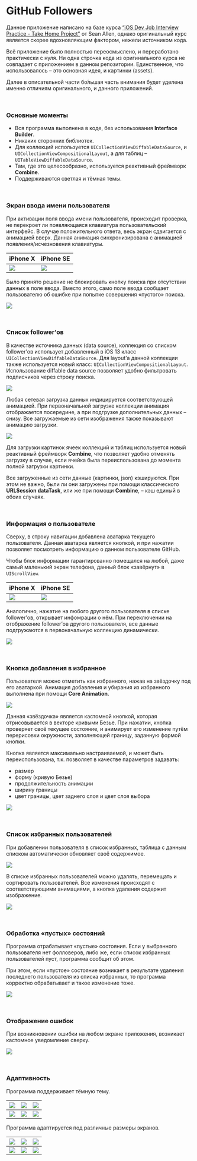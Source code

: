 # GitHub Followers

Данное приложение написано на базе курса [“iOS Dev Job Interview Practice - Take Home Project”](https://seanallen.teachable.com/p/take-home) от Sean Allen, однако оригинальный курс является скорее вдохновляющим фактором, нежели источником кода.

Всё приложение было полностью переосмыслено, и переработано практически с нуля. Ни одна строчка кода из оригинального курса не совпадает с приложением в данном репозитории. Единственное, что использовалось – это основная идея, и картинки (assets).

Далее в описательной части бо́льшая часть внимания будет уделена именно отличиям оригинального, и данного приложений.


&nbsp;
### Основные моменты

* Вся программа выполнена в коде, без использования **Interface Builder**.
* Никаких сторонних библиотек.
* Для коллекций используется `UICollectionViewDiffableDataSource`, и `UICollectionViewCompositionalLayout`, а для таблиц – `UITableViewDiffableDataSource`.
* Там, где это целесообразно, используется реактивный фреймворк **Combine**.
* Поддерживаются светлая и тёмная темы.


&nbsp;
### Экран ввода имени пользователя

При активации поля ввода имени пользователя, происходит проверка, не перекроет ли появляющаяся клавиатура пользовательский интерфейс. В случае положительного ответа, весь экран сдвигается с анимацией вверх. Данная анимация синхронизирована с анимацией появления/исчезновения клавиатуры.

| iPhone X                                    | iPhone SE                                    |
| ------------------------------------------- | -------------------------------------------- |
| ![](Images/iPhone_X/keyboard_appearing.gif) | ![](Images/iPhone_SE/keyboard_appearing.gif) |

Было принято решение не блокировать кнопку поиска при отсутствии данных в поле ввода. Вместо этого, само поле ввода сообщает пользователю об ошибке при попытке совершения «пустого» поиска.

![](Images/iPhone_X/input_error.gif)


&nbsp;
### Список follower’ов

В качестве источника данных (data source), коллекция со списком follower’ов использует добавленный в iOS 13 класс `UICollectionViewDiffableDataSource`. Для layout’а данной коллекции также используется новый класс: `UICollectionViewCompositionalLayout`.
Использование diffable data source позволяет удобно фильтровать подписчиков через строку поиска. 

![](Images/iPhone_X/followers_filtering.gif)

Любая сетевая загрузка данных индицируется соответствующей анимацией. При первоначальной загрузке коллекции анимация отображается посередине, а при подгрузке дополнительных данных – снизу. Все загружаемые из сети изображения также показывают анимацию загрузки.

![](Images/iPhone_X/network_loading.gif)

Для загрузки картинок ячеек коллекций и таблиц используется новый реактивный фреймворк **Combine**, что позволяет удобно отменять загрузку в случае, если ячейка была переиспользована до момента полной загрузки картинки.

Все загруженные из сети данные (картинки, json) кэшируются. При этом не важно, были ли они загружены при помощи классического **URLSession dataTask**, или же при помощи **Combine**, – кэш единый в обоих случаях.


&nbsp;
### Информация о пользователе

Сверху, в строку навигации добавлена аватарка текущего пользователя. Данная аватарка является кнопкой, и при нажатии позволяет посмотреть информацию о данном пользователе GitHub.

Чтобы блок информации гарантированно помещался на любой, даже самый маленький экран телефона, данный блок «завёрнут» в `UIScrollView`.

| iPhone X                                   | iPhone SE                                     |
| ------------------------------------------ | --------------------------------------------- |
| ![](Images/iPhone_X/current_user_info.gif) | ![](Images/iPhone_SE/user_info_scrolling.gif) |

Аналогично, нажатие на любого другого пользователя в списке follower’ов, открывает инфомрации о нём. При переключении на отображение follower’ов другого пользователя, все данные подгружаются в первоначальную коллекцию динамически.

![](Images/iPhone_X/change_current_user.gif)


&nbsp;
### Кнопка добавления в избранное

Пользователя можно отметить как избранного, нажав на звёздочку под его аватаркой. Анимация добавления и убирания из избранного выполнена при помощи **Core Animation**.

![](Images/iPhone_X/favorite_button.gif)

Данная «звёздочка» является кастомной кнопкой, которая отрисовывается в векторе кривыми Безье. При нажатии, кнопка проверяет своё текущее состояние, и анимирует его изменение путём перерисовки окружности, заполняющей границу, заданную формой кнопки.

Кнопка является максимально настраиваемой, и может быть переиспользована, т.к. позволяет в качестве параметров задавать:
* размер
* форму (кривую Безье)
* продолжительность анимации
* ширину границы
* цвет границы, цвет заднего слоя и цвет слоя выбора

![](Images/iPhone_X/swift_github_onelove.gif)


&nbsp;
### Список избранных пользователей

При добавлении пользователя в список избранных, таблица с данным списком автоматически обновляет своё содержимое.

![](Images/iPhone_X/add_to_favorites.gif)

В списке избранных пользователей можно удалять, перемещать и сортировать пользователей. Все изменения происходят с соответствующими анимациями, а кнопка удаления содержит изображение.

![](Images/iPhone_X/favorites.gif)


&nbsp;
### Обработка «пустых» состояний

Программа отрабатывает «пустые» состояния. Если у выбранного пользователя нет фолловеров, либо же, если список избранных пользователей пуст, программа сообщит об этом.

При этом, если «пустое» состояние возникает в результате удаления последнего пользователя из списка избранных, то программа корректно обрабатывает и такое изменение тоже.

![](Images/iPhone_X/empty_state_no_favorites.gif)


&nbsp;
### Отображение ошибок

При возникновении ошибки на любом экране приложения, возникает кастомное уведомление сверху.

![](Images/iPhone_X/network_error.gif)


&nbsp;
### Адаптивность

Программа поддерживает тёмную тему.

| ![](Images/iPhone_X/dark_launch_screen.png) | ![](Images/iPhone_X/dark_find_followers.png) | ![](Images/iPhone_X/dark_followers.png) |
| ------------------------------------------- | -------------------------------------------- |---------------------------------------- |
| ![](Images/iPhone_X/dark_user_info.png)     | ![](Images/iPhone_X/dark_favorites.png)      | ![](Images/iPhone_X/dark_no_followers.png) |

Программа адаптируется под различные размеры экранов.

| ![](Images/iPhone_SE/launch_screen.png) | ![](Images/iPhone_SE/find_followers.png) | ![](Images/iPhone_SE/followers.png)    |
| --------------------------------------- | ---------------------------------------- |--------------------------------------- |
| ![](Images/iPhone_SE/user_info.png)     | ![](Images/iPhone_SE/favorites.png)      | ![](Images/iPhone_SE/no_followers.png) |
